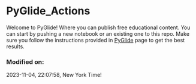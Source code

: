 # PyGlide_Actions
  
Welcome to PyGlide!
Where you can publish free educational content.
You can start by pushing a new notebook or an existing one to this repo. Make sure you follow the instructions provided in [PyGlide](https://github.com/B7M/PyGlide) page to get the best results.


### Modified on:
2023-11-04, 22:07:58, New York Time!
